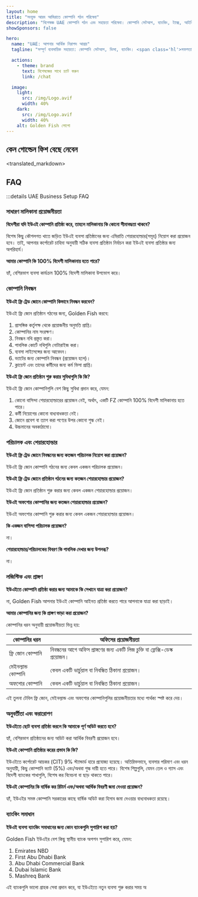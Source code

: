 ```yaml
---
layout: home
title: "সংযুক্ত আরব আমিরাতে কোম্পানি গঠন পরিষেবা"
description: "বিশেষজ্ঞ UAE কোম্পানি গঠন এবং সহায়তা পরিষেবা। কোম্পানি সেটআপ, ব্যাংকিং, ট্যাক্স, আইনি এবং ভিসা সমাধান। শুধুমাত্র অনুমোদনের পরে অর্থ প্রদান করুন।"
showSponsors: false

hero:
  name: "UAE: আপনার আর্থিক নিরাপদ আশ্রয়"
  tagline: "সম্পূর্ণ ব্যবসায়িক সহায়তা: কোম্পানি সেটআপ, ভিসা, ব্যাংকিং। <span class='hl'>সফলতা না হলে - কোন ফি নেই</span>।"

  actions:
    - theme: brand
      text: বিশেষজ্ঞের সাথে চ্যাট করুন
      link: /chat

  image:
    light:
      src: /img/Logo.avif
      width: 40%
    dark:
      src: /img/Logo.avif
      width: 40%
    alt: Golden Fish লোগো
---
```


<FeatureCards :features="[
  {
    title: 'কোম্পানি সেটআপ গাইড',
    details: '**Free Zone, Offshore, Mainland, Branch** এ কোম্পানি সেটআপের সম্পূর্ণ গাইড।',
    items: [
      'Free Zone এবং Mainland এ 100% বৈদেশিক মালিকানা উপলব্ধ',
      'কম ট্যাক্স হার - মাত্র 9% কর্পোরেট ট্যাক্স',
      'কোন মুদ্রা নিয়ন্ত্রণ নেই - সহজ মূলধন প্রত্যাবাসন'
    ],
    linkText: 'আরও জানুন',
    link: '/uae-business/offer/company-registration/',
    icon: {
      light: '/img/iStock-2051326997.avif',
      dark: '/img/iStock-1448478309.jpg',
      alt: 'কোম্পানি সেটআপ গাইড'
    }
  },
  {
    title: 'ব্যাংক অ্যাকাউন্ট খোলা',
    details: 'UAE-এর বিশ্বস্ত ব্যাংকগুলির সাথে সহজে ব্যবসায়িক বা ব্যক্তিগত ব্যাংক অ্যাকাউন্ট খুলুন।',
    items: [
      'সরকারি অনুমোদনের জন্য সম্পূর্ণ PRO পরিষেবা',
      'সম্পূর্ণ ব্যাংকিং প্যাকেজ সেটআপ',
      '**96% সাফল্যের হার**',
    ],
    linkText: 'আরও জানুন',
    link: '/uae-business/offer/banking/',
    icon: {
      light: '/img/iStock-2153786564.avif',
      dark: '/img/iStock-2166793628.avif',
      alt: 'ব্যাংকিং পরিষেবা'
    }
  },
  {
    title: 'Golden Visa এবং বাসস্থান',
    details: 'সহজ আবেদন প্রক্রিয়ার মাধ্যমে দীর্ঘমেয়াদী বসবাসের জন্য UAE **Golden Visa** প্রাপ্ত করুন।',
    items: [
      '**প্রতি 6 মাসে UAE-তে প্রবেশের প্রয়োজন নেই**',
      'যোগ্যতার শর্তাবলী বজায় রেখে নবায়নের বিকল্পসহ 10-বছরের বৈধতা',
      '92% সাফল্যের হার',
    ],
    linkText: 'আরও জানুন',
    link: '/uae-business/offer/golden-visa/',
    icon: {
      light: '/img/iStock-1312241253.avif',
      dark: '/img/ILONMASKID.webp',
      alt: 'ভিসা পরিষেবা'
    }
  },
]" />

<FeatureCards :features="[
  {
    title: 'কমপ্লায়েন্স পরিষেবা',
    details: 'আমাদের বিশেষজ্ঞরা আপনাকে ESR রিপোর্ট এবং UBO ফাইলিং সহ জটিল UAE নিয়ন্ত্রক প্রয়োজনীয়তাগুলির মাধ্যমে গাইড করে।',
    items: [],
    linkText: 'আরও জানুন',
    link: '/uae-business/company-registration/Protect-Your-Business',
    icon: {
      light: '/img/iStock-1299393716.avif',
      dark: '/img/iStock-2149731304.avif',
      alt: 'কমপ্লায়েন্স পরিষেবা'
    }
  },
  {
    title: 'কর্পোরেট ট্যাক্স এবং VAT',
    details: 'বিশেষজ্ঞ পরামর্শ Federal Tax Authority (FTA)-এর সাথে কর্পোরেট ট্যাক্স এবং VAT বাধ্যবাধকতা মেনে চলা নিশ্চিত করে।',
    items: [],
    linkText: 'আরও জানুন',
    link: '/uae-business/company-registration/accounting-legal',
    icon: {
      light: '/img/iStock-1018285934.avif',
      dark: '/img/iStock-584576538.avif',
      alt: 'ট্যাক্স পরিষেবা'
    }
  },
  {
    title: 'আইনি পরিষেবা',
    details: 'আইনি দল M&A, কর্পোরেট পুনর্গঠন, অর্থায়ন এবং বিরোধ সমাধান সম্পর্কিত UAE-এর আইন সম্পর্কে পরামর্শ দেয়।',
    items: [],
    linkText: 'আরও জানুন',
    link: '/uae-business/company-registration/Protect-Your-Business',
    icon: {
      light: '/img/iStock-650045508.avif',
      dark: '/img/iStock-1498627598.avif',
      alt: 'আইনি পরিষেবা'
    }
  },
  {
    title: 'অ্যাকাউন্টিং এবং পেরোল',
    details: 'আমাদের অ্যাকাউন্টেন্টরা অর্থ পরিচালনা করে, বুককিপিং, রিকনসিলিয়েশন, পেরোল এবং অডিট সাপোর্ট প্রদান করে, নিয়োগ খরচ সাশ্রয় করে।',
    items: [],
    linkText: 'আরও জানুন',
    link: '/resources/contacts',
    icon: {
      light: '/img/iStock-1022793868.avif',
      dark: '/img/iStock-1320130292.jpg',
      alt: 'অ্যাকাউন্টিং পরিষেবা'
    }
  },
]" />

## কেন গোল্ডেন ফিশ বেছে নেবেন

<BenefitsList :features="[
  {
    icon: '🏢',
    title: 'স্থানীয় UAE বিশেষজ্ঞতা',
    text: 'দুবাইয়ের নিবেদিত বিশেষজ্ঞরা প্রক্রিয়ার প্রতিটি ধাপে দক্ষ পথনির্দেশনা প্রদান করে।'
  },
  {
    icon: '📊',
    title: 'প্রমাণিত সাফল্যের হার',
    text: 'আমাদের প্রিমিয়াম প্রক্রিয়াকরণের মাধ্যমে শতাধিক ভিসা, ব্যাংক অ্যাকাউন্ট এবং কোম্পানি নিবন্ধনের ক্ষেত্রে ৯০% এর বেশি অনুমোদনের হার।'
  },
  {
    icon: '💸',
    title: '**সাফল্য-ভিত্তিক ফি**',
    text: '[অনুমোদনের পরেই শুধুমাত্র অর্থ প্রদান করুন](/uae-business/benefits/success-based-fees)। কোনো গোপন খরচ ছাড়াই সম্পূর্ণ স্বচ্ছতা।'
  },
]" />

<translated_markdown>
## FAQ

:::details UAE Business Setup FAQ

### সাধারণ মালিকানা প্রয়োজনীয়তা

**বিদেশীরা যদি ইউএই কোম্পানি প্রতিষ্ঠা করে, তাহলে মালিকানায় কি কোনো সীমাবদ্ধতা থাকবে?**

বিশেষ কিছু কৌশলগত খাতে জড়িত ইউএই ব্যবসা প্রতিষ্ঠানের জন্য এমিরাতি শেয়ারহোল্ডার(সমূহ) নিয়োগ করা প্রয়োজন হবে। তাই, আপনার কর্পোরেট চাহিদা অনুযায়ী সঠিক ব্যবসা প্রতিষ্ঠান নির্বাচন করা ইউএই ব্যবসা প্রতিষ্ঠার জন্য অপরিহার্য।

**আমার কোম্পানি কি 100% বিদেশী মালিকানায় হতে পারে?**

হ্যাঁ, বেশিরভাগ ব্যবসা কার্যক্রম 100% বিদেশী মালিকানা উপভোগ করে।

### কোম্পানি নিবন্ধন

**ইউএই ফ্রি ট্রেড জোনে কোম্পানি কিভাবে নিবন্ধন করবেন?**

ইউএই ফ্রি জোন প্রতিষ্ঠান গঠনের জন্য, Golden Fish করবে:

1. প্রাসঙ্গিক কর্তৃপক্ষ থেকে প্রয়োজনীয় অনুমতি প্রাপ্তি।
2. কোম্পানির নাম সংরক্ষণ।
3. নিবন্ধন নথি প্রস্তুত করা।
4. পাবলিক কোর্টে নথিগুলি নোটারাইজ করা।
5. ব্যবসা লাইসেন্সের জন্য আবেদন।
6. ভ্যাটের জন্য কোম্পানি নিবন্ধন (প্রয়োজন হলে)।
7. ক্লায়েন্ট এবং তাদের কর্মীদের জন্য কর্ম ভিসা প্রাপ্তি।

**ইউএই ফ্রি জোন প্রতিষ্ঠান শুরু করার সুবিধাগুলি কি কি?**

ইউএই ফ্রি জোন কোম্পানিগুলি বেশ কিছু সুবিধা প্রদান করে, যেমন:

1. কোনো বাসিন্দা শেয়ারহোল্ডারের প্রয়োজন নেই, অর্থাৎ, একটি FZ কোম্পানি 100% বিদেশী মালিকানায় হতে পারে।
2. কর্মী নিয়োগের কোনো বাধ্যবাধকতা নেই।
3. জোনে প্রবেশ বা ত্যাগ করা পণ্যের উপর কোনো শুল্ক নেই।
4. উচ্চমানের অবকাঠামো।

### পরিচালক এবং শেয়ারহোল্ডার

**ইউএই ফ্রি ট্রেড জোনে নিবন্ধনের জন্য কতজন পরিচালক নিয়োগ করা প্রয়োজন?**

ইউএই ফ্রি জোন কোম্পানি গঠনের জন্য কেবল একজন পরিচালক প্রয়োজন।

**ইউএই ফ্রি ট্রেড জোনে প্রতিষ্ঠান গঠনের জন্য কতজন শেয়ারহোল্ডার প্রয়োজন?**

ইউএই ফ্রি জোন প্রতিষ্ঠান শুরু করার জন্য কেবল একজন শেয়ারহোল্ডার প্রয়োজন।

**ইউএই অফশোর কোম্পানির জন্য কতজন শেয়ারহোল্ডার প্রয়োজন?**

ইউএই অফশোর কোম্পানি শুরু করার জন্য কেবল একজন শেয়ারহোল্ডার প্রয়োজন।

**কি একজন বাসিন্দা পরিচালক প্রয়োজন?**

না।

**শেয়ারহোল্ডার/পরিচালকের বিবরণ কি পাবলিক দেখার জন্য উপলব্ধ?**

না।

### লজিস্টিক এবং প্রাঙ্গণ

**ইউএইতে কোম্পানি প্রতিষ্ঠা করার জন্য আমাকে কি সেখানে যাত্রা করা প্রয়োজন?**

না, Golden Fish আপনার ইউএই কোম্পানি আইনত প্রতিষ্ঠা করতে পারে আপনাকে যাত্রা করা ছাড়াই।

**আমার কোম্পানির জন্য কি প্রাঙ্গণ ভাড়া করা প্রয়োজন?**

কোম্পানির ধরন অনুযায়ী প্রয়োজনীয়তা ভিন্ন হয়:

| কোম্পানির ধরন      | অফিসের প্রয়োজনীয়তা                                                                      |
| ----------------- | --------------------------------------------------------------------------------------- |
| ফ্রি জোন কোম্পানি | নিবন্ধনের আগে অফিস প্রাঙ্গণের জন্য একটি লিজ চুক্তি বা ফ্লেক্সি-ডেস্ক প্রয়োজন। |
| মেইনল্যান্ড কোম্পানি  | কেবল একটি ভার্চুয়াল বা নিবন্ধিত ঠিকানা প্রয়োজন।                                         |
| অফশোর কোম্পানি  | কেবল একটি ভার্চুয়াল বা নিবন্ধিত ঠিকানা প্রয়োজন।                                         |

এই তুলনা টেবিল ফ্রি জোন, মেইনল্যান্ড এবং অফশোর কোম্পানিগুলির প্রয়োজনীয়তার মধ্যে পার্থক্য স্পষ্ট করে দেয়।

### অনুবর্তীতা এবং করারোপণ

**ইউএইতে ছোট ব্যবসা প্রতিষ্ঠা করলে কি আমাকে পূর্ণ অডিট করতে হবে?**

হ্যাঁ, বেশিরভাগ প্রতিষ্ঠানের জন্য অডিট করা আর্থিক বিবরণী প্রয়োজন হবে।

**ইউএই কোম্পানি প্রতিষ্ঠার করের প্রভাব কি কি?**

ইউএইতে কর্পোরেট আয়কর (CIT) 9% স্ট্যান্ডার্ড হারে প্রযোজ্য হয়েছে। অতিরিক্তভাবে, ব্যবসার পরিমাণ এবং ধরন অনুযায়ী, কিছু কোম্পানি ভ্যাট (5%) এবং/অথবা শুল্ক দায়ী হতে পারে। বিশেষ শিল্পগুলি, যেমন তেল ও গ্যাস এবং বিদেশী ব্যাংকের শাখাগুলি, বিশেষ কর বিবেচনা বা ছাড় থাকতে পারে।

**ইউএই কোম্পানির কি বার্ষিক কর রিটার্ন এবং/অথবা আর্থিক বিবরণী জমা দেওয়া প্রয়োজন?**

হ্যাঁ, ইউএইর সমস্ত কোম্পানি সরকারের কাছে বার্ষিক অডিট করা হিসাব জমা দেওয়ার বাধ্যবাধকতা রয়েছে।

### ব্যাংকিং সমাধান

**ইউএই ব্যবসা ব্যাংকিং সমাধানের জন্য কোন ব্যাংকগুলি সুপারিশ করা হয়?**

Golden Fish ইউএইর বেশ কিছু স্থানীয় ব্যাংক অপশন সুপারিশ করে, যেমন:

1. Emirates NBD
2. First Abu Dhabi Bank
3. Abu Dhabi Commercial Bank
4. Dubai Islamic Bank
5. Mashreq Bank

এই ব্যাংকগুলি ভালো গ্রাহক সেবা প্রদান করে, যা ইউএইতে নতুন ব্যবসা শুরু করার সময় অ